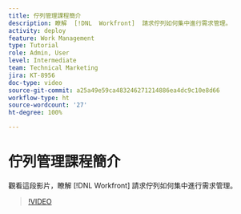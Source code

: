 ```yaml
---
title: 佇列管理課程簡介
description: 瞭解  [!DNL  Workfront]  請求佇列如何集中進行需求管理。
activity: deploy
feature: Work Management
type: Tutorial
role: Admin, User
level: Intermediate
team: Technical Marketing
jira: KT-8956
doc-type: video
source-git-commit: a25a49e59ca483246271214886ea4dc9c10e8d66
workflow-type: ht
source-wordcount: '27'
ht-degree: 100%

---
```


# 佇列管理課程簡介

觀看這段影片，瞭解 [!DNL  Workfront] 請求佇列如何集中進行需求管理。

>[!VIDEO](https://video.tv.adobe.com/v/335219/?quality=12&learn=on)
